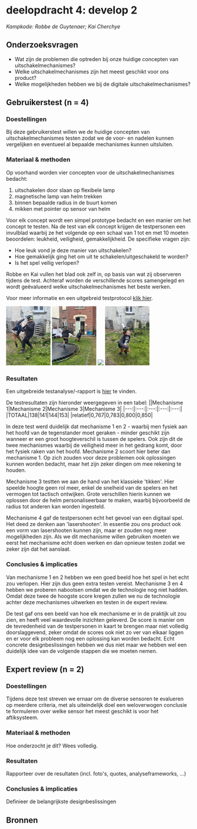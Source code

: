 # deelopdracht 4: develop 2

*Kampkode: Robbe de Guytenaer; Kai Cherchye*

## Onderzoeksvragen
- Wat zijn de problemen die optreden bij onze huidige concepten van uitschakelmechanismes?
- Welke uitschakelmechanismes zijn het meest geschikt voor ons product?
- Welke mogelijkheden hebben we bij de digitale uitschakelmechanismes?


## Gebruikerstest (n = 4)
### Doestellingen
Bij deze gebruikerstest willen we de huidige concepten van uitschakelmechanismes testen zodat we de voor- en nadelen kunnen vergelijken en eventueel al bepaalde mechanismes kunnen uitsluiten.
### Materiaal & methoden
Op voorhand worden vier concepten voor de uitschakelmechanismes bedacht:
1. uitschakelen door slaan op flexibele lamp
2. magnetische lamp van helm trekken
3. binnen bepaalde radius in de buurt komen
4. mikken met pointer op sensor van helm

Voor elk concept wordt een simpel prototype bedacht en een manier om het concept te testen. Na de test van elk concept krijgen de testpersonen een invulblad waarbij ze het volgende op een schaal van 1 tot en met 10 moeten beoordelen: leukheid, veiligheid, gemakkelijkheid. De specifieke vragen zijn:

- Hoe leuk vond je deze manier van uitschakelen?
- Hoe gemakkelijk ging het om uit te schakelen/uitgeschakeld te worden?
- Is het spel veilig verlopen?

Robbe en Kai vullen het blad ook zelf in, op basis van wat zij observeren tijdens de test. Achteraf worden de verschillende scores samengelegd en wordt geëvalueerd welke uitschakelmechanismes het beste werken.

Voor meer informatie en een uitgebreid testprotocol [klik hier](https://docs.google.com/document/d/1BkApIH-f38Q3cW6vv41kQgkfSpGxI7UM/edit?usp=sharing&ouid=104947688789871349253&rtpof=true&sd=true).

<p>
  <img src="beeldmateriaal/IMG_4473.JPG" width="24%"/>
  <img src="beeldmateriaal/IMG_4482.JPG" width="24%"/>
  <img src="beeldmateriaal/IMG_4515.JPG" width="24%"/>
  <img src="beeldmateriaal/IMG_4488.JPG" width="24%"/>
</p>

### Resultaten
Een uitgebreide testanalyse/-rapport is [hier](https://docs.google.com/document/d/11eM8duXbH3rawkLGtEZsMN7NXjgnw0J47GiqyqHjih0/edit?usp=sharing) te vinden.

De testresultaten zijn hieronder weergegeven in een tabel:
||Mechanisme 1|Mechanisme 2|Mechanisme 3|Mechanisme 3|
|---:|:---:|:---:|:---:|:---:|
|TOTAAL|138|141|144|153|
|relatief|0,767|0,783|0,800|0,850|

In deze test werd duidelijk dat mechanisme 1 en 2 - waarbij men fysiek aan het hoofd van de tegenstander moet geraken - minder geschikt zijn wanneer er een groot hoogteverschil is tussen de spelers. Ook zijn dit de twee mechanismes waarbij de veiligheid meer in het gedrang komt, door het fysiek raken van het hoofd. Mechanisme 2 scoort hier beter dan mechanisme 1. Op zich zouden voor deze problemen ook oplossingen kunnen worden bedacht, maar het zijn zeker dingen om mee rekening te houden.

Mechanisme 3 testten we aan de hand van het klassieke 'tikken'. Hier speelde hoogte geen rol meer, enkel de snelheid van de spelers en het vermogen tot tactisch ontwijken. Grote verschillen hierin kunnen we oplossen door de helm personaliseerbaar te maken, waarbij bijvoorbeeld de radius tot anderen kan worden ingesteld. 

Mechanisme 4 gaf de testpersonen echt het gevoel van een digitaal spel. Het deed ze denken aan 'lasershooten'. In essentie zou ons product ook een vorm van lasershooten kunnen zijn, maar er zouden nog meer mogelijkheden zijn. Als we dit mechanisme willen gebruiken moeten we eerst het mechanisme echt doen werken en dan opnieuw testen zodat we zeker zijn dat het aanslaat.

### Conclusies & implicaties
Van mechanisme 1 en 2 hebben we een goed beeld hoe het spel in het echt zou verlopen. Hier zijn dus geen extra testen vereist. Mechanisme 3 en 4 hebben we proberen nabootsen omdat we de technologie nog niet hadden. Omdat deze twee de hoogste score kregen zullen we nu de technologie achter deze mechanismes uitwerken en testen in de expert review. 

De test gaf ons een beeld van hoe elk mechanisme er in de praktijk uit zou zien, en heeft veel waardevolle inzichten geleverd. De score is manier om de tevredenheid van de testpersonen in kaart te brengen maar niet volledig doorslaggevend, zeker omdat de scores ook niet zo ver van elkaar liggen en er voor elk probleem nog een oplossing kan worden bedacht. Echt concrete designbeslissingen hebben we dus niet maar we hebben wel een duidelijk idee van de volgende stappen die we moeten nemen.

## Expert review (n = 2)
### Doestellingen
Tijdens deze test streven we ernaar om de diverse sensoren te evalueren op meerdere criteria, met als uiteindelijk doel een weloverwogen conclusie te formuleren over welke sensor het meest geschikt is voor het aftiksysteem.
### Materiaal & methoden
Hoe onderzocht je dit? Wees volledig.
### Resultaten
Rapporteer over de resultaten (incl. foto's, quotes, analyseframeworks, ...)
### Conclusies & implicaties
Definieer de belangrijkste designbeslissingen

## Bronnen
